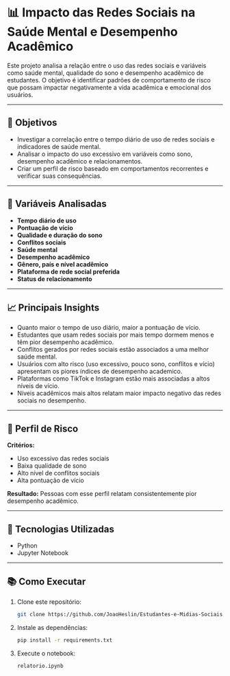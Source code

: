 # 📊 Impacto das Redes Sociais na Saúde Mental e Desempenho Acadêmico

Este projeto analisa a relação entre o uso das redes sociais e variáveis como saúde mental, qualidade do sono e desempenho acadêmico de estudantes. O objetivo é identificar padrões de comportamento de risco que possam impactar negativamente a vida acadêmica e emocional dos usuários.

---

## 📌 Objetivos

- Investigar a correlação entre o tempo diário de uso de redes sociais e indicadores de saúde mental.
- Analisar o impacto do uso excessivo em variáveis como sono, desempenho acadêmico e relacionamentos.
- Criar um perfil de risco baseado em comportamentos recorrentes e verificar suas consequências.

---

## 🧠 Variáveis Analisadas

- **Tempo diário de uso**
- **Pontuação de vício**
- **Qualidade e duração do sono**
- **Conflitos sociais**
- **Saúde mental**
- **Desempenho acadêmico**
- **Gênero, país e nível acadêmico**
- **Plataforma de rede social preferida**
- **Status de relacionamento**

---

## 📈 Principais Insights

- Quanto maior o tempo de uso diário, maior a pontuação de vício.
- Estudantes que usam redes sociais por mais tempo dormem menos e têm pior desempenho acadêmico.
- Conflitos gerados por redes sociais estão associados a uma melhor saúde mental.
- Usuários com alto risco (uso excessivo, pouco sono, conflitos e vício) apresentam os piores índices de  desempenho academico.
- Plataformas como TikTok e Instagram estão mais associadas a altos níveis de vício.
- Níveis acadêmicos mais altos relatam maior impacto negativo das redes sociais no desempenho.

---

## 🧪 Perfil de Risco

**Critérios:**
- Uso excessivo das redes sociais
- Baixa qualidade de sono
- Alto nível de conflitos sociais
- Alta pontuação de vício

**Resultado:** Pessoas com esse perfil relatam consistentemente pior desempenho acadêmico.

---

## 🚀 Tecnologias Utilizadas

- Python
- Jupyter Notebook

---

## 📚 Como Executar

1. Clone este repositório:
   ```bash
   git clone https://github.com/JoaoHeslin/Estudantes-e-Midias-Sociais.git

2. Instale as dependências:
    ```bash
    pip install -r requirements.txt

3. Execute o notebook:
    ```bash
    relatorio.ipynb